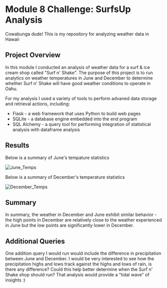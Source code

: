 # Module 8 Challenge: SurfsUp Analysis
Cowabunga dude! This is my repository for analyzing weather data in Hawaii


## Project Overview
In this module I conducted an analysis of weather data for a surf & ice cream shop called "Surf n' Shake". The purpose of this project is to run analytics on weather temperatures in June and December to determine whether Surf n' Shake will have good weather conditions to operate in Oahu.

For my analysis I used a variety of tools to perform advaned data storage and retrieval actions, including: 

 - Flask - a web framework that uses Python to build web pages 
 - SQLite -  a database engine embedded into the end program 
 - SQL Alchemy - a query tool for performing integration of statistical analysis with dataframe analysis


## Results
Below is a summary of June's tempature statistics

![June_Temps](https://user-images.githubusercontent.com/75700317/118911505-4723ed80-b8f4-11eb-9ecd-077062801702.png)

Below is a summary of December's temperature statistics

![December_Temps](https://user-images.githubusercontent.com/75700317/118911439-2fe50000-b8f4-11eb-87cc-75478ceeac53.png)




## Summary
In summary, the weather in December and June exhibit similar behavior - the high points in December are relatively close to the weather experienced in June but the low points are significantly lower in December. 

## Additional Queries 
One addition query I would run would include the difference in precipitation between June and December. I would be very interested to see how the precipitation highs and lows track against the highs and lows of rain, is there any difference? Could this help better determine when the Surf n' Shake shop should run? That analysis would provide a "tidal wave" of insights :)

